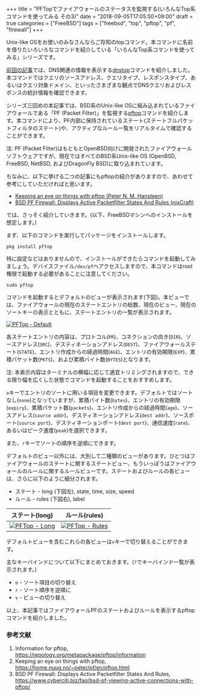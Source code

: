 +++
title = "PFTopでファイアウォールのステータスを監視する(いろんなTop系コマンドを使ってみる その3)"
date = "2018-09-05T17:05:50+09:00"
draft = true
categories = ["FreeBSD"]
tags = ["freebsd", "top", "pftop", "pf", "firewall"]
+++

Unix-like OSをお使いのみなさんならご存知のtopコマンド。本コマンドに名前を借りたいろいろなコマンドを紹介している「いろんなTop系コマンドを使ってみる」シリーズです。

[前回の記事](/post/freebsd-dnstop/)では、DNS関連の情報を表示する[dnstop](http://dns.measurement-factory.com/tools/dnstop/)コマンドを紹介しました。本コマンドではクエリのソースアドレス、クエリタイプ、レスポンスタイプ、あるいはクエリ対象ドメイン、といったさまざまな観点でDNSクエリおよびレスポンスの統計情報を確認できます。

シリーズ三回めの本記事では、BSD系のUnix-like OSに組み込まれているファイアウォールである「PF (Packet Filter)」を監視する[pftop](https://repology.org/metapackage/pftop/information)コマンドを紹介します。本コマンドにより、PF内部に保持されているステート(ステートフルパケットフィルタのステート)や、アクティブなルール一覧をリアルタイムで確認することができます。

注: PF (Packet Filter)はもともとOpenBSD向けに開発されたファイアウォールソフトウェアですが、現在ではすべてのBSD系Unix-like OS (OpenBSD, FreeBSD, NetBSD, およびDragonFly BSD)に取り込まれています。

ちなみに、以下に挙げる二つの記事にもpftopの紹介がありますので、あわせて参考にしていただければと思います。

- [Keeping an eye on things with pftop (Peter N. M. Hansteen)](https://home.nuug.no/~peter/pf/en/pftop.html)
- [BSD PF Firewall: Displays Active Packetfilter States And Rules (nixCraft)](https://www.cyberciti.biz/faq/bsd-pf-viewing-active-connections-with-pftop/)

では、さっそく紹介していきます。(以下、FreeBSDマシンへのインストールを想定します。)

まず、以下のコマンドを実行してパッケージをインストールします。

``` shell
pkg install pftop
```

特に設定などはありませんので、インストールができたらコマンドを起動してみましょう。デバイスファイル`/dev/pf`へアクセスしますので、本コマンドはroot権限で起動する必要があることに注意してください。

``` shell
sudo pftop
```

コマンドを起動するとデフォルトのビューが表示されます(下図)。本ビューでは、ファイアウォールの現在のステートエントリの総数、現在のビュー、現在のソートキーの表示とともに、ステートエントリの一覧が表示されます。

[![PFTop - Default](/img/freebsd/pftop-default-small.png)](/img/freebsd/pftop-default.png)

各ステートエントリの内容は、プロトコル(`PR`)、コネクションの向き(`DIR`)、ソースアドレス(`SRC`)、デスティネーションアドレス(`DEST`)、ファイアウォールステート(`STATE`)、エントリ作成からの経過時間(`AGE`)、エントリの有効期限(`EXP`)、累積パケット数(`PKTS`)、および累積バイト数(`BYTES`)となります。

注: 本表示内容はターミナルの横幅に応じて適宜トリミングされますので、できる限り幅を広くした状態でコマンドを起動することをおすすめします。

`o`キーでエントリのソートに用いる項目を変更できます。デフォルトではソートなし(`none`)となっていますが、累積バイト数(`bytes`)、エントリの有効期限(`expiry`)、累積パケット数(`packets`)、エントリ作成からの経過時間(`age`)、ソースアドレス(`source addr`)、デスティネーションアドレス(`dest addr`)、ソースポート(`source port`)、デスティネーションポート(`dest port`)、通信速度(`rate`)、あるいはピーク速度(`peak`)を選択できます。

また、`r`キーでソートの順序を逆順にできます。

デフォルトのビュー以外には、大別して二種類のビューがあります。ひとつはファイアウォールのステートに関するステートビュー、もういっぽうはファイアウォールのルールに関するルールビューです。ステートおよびルールの各ビューは、さらに以下のように細分されます。

- ステート - long (下図左), state, time, size, speed
- ルール - rules (下図右), label

|ステート(long)|ルール(rules)|
|:---:|:---:|
|[![PFTop - Long](/img/freebsd/pftop-long-small.png)](/img/freebsd/pftop-long.png)|[![PFTop - Rules](/img/freebsd/pftop-rules-small.png)](/img/freebsd/pftop-rules.png)|

デフォルトビューを含むこれらの各ビューは`v`キーで切り替えることができます。

主なキーバインドについて以下にまとめておきます。(`?`でキーバインド一覧が表示されます。)

- `o` - ソート項目の切り替え
- `r` - ソート順序を逆順に
- `v` - ビューの切り替え

以上、本記事ではファイアウォールPFのステートおよびルールを表示するpftopコマンドを紹介しました。

### 参考文献
1. Information for  pftop, https://repology.org/metapackage/pftop/information
1. Keeping an eye on things with pftop, https://home.nuug.no/~peter/pf/en/pftop.html
1. BSD PF Firewall: Displays Active Packetfilter States And Rules, https://www.cyberciti.biz/faq/bsd-pf-viewing-active-connections-with-pftop/
